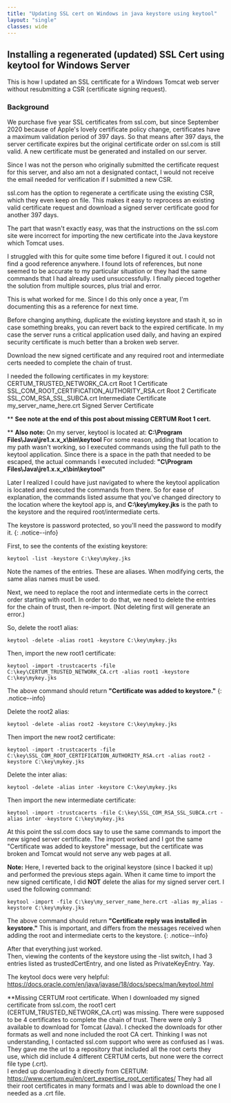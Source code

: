 ```yaml
---
title: "Updating SSL cert on Windows in java keystore using keytool"
layout: "single"
classes: wide
---
```



## **Installing a regenerated (updated) SSL Cert using keytool for Windows Server**

This is how I updated an SSL certificate for a Windows Tomcat web server without resubmitting a CSR (certificate signing request).

### **Background**

We purchase five year SSL certificates from ssl.com, but since September 2020 because of Apple's lovely certificate policy change, certificates have a maximum validation period of 397 days.  So that means after 397 days, the server certificate expires but the original certificate order on ssl.com is still valid. A new certificate must be generated and installed on our server.

Since I was not the person who originally submitted the certificate request for this server, and also am not a designated contact, I would not receive the email needed for verification if I submitted a new CSR.

ssl.com has the option to regenerate a certificate using the existing CSR, which they even keep on file.  This makes it easy to reprocess an existing valid certificate request and download a signed server certificate good for another 397 days.

The part that wasn't exactly easy, was that the instructions on the ssl.com site were incorrect for importing the new certificate into the Java keystore which Tomcat uses.   

I struggled with this for quite some time before I figured it out.  I could not find a good reference anywhere.  I found lots of references, but none seemed to be accurate to my particular situation or they had the same commands that I had already used unsuccessfully. I finally pieced together the solution from multiple sources, plus trial and error.

This is what worked for me.
Since I do this only once a year, I'm documenting this as a reference for next time.

Before changing anything, duplicate the existing keystore and stash it, so in case something breaks, you can revert back to the expired certificate.  In my case the server runs a critical application used daily, and having an expired security certificate is much better than a broken web server.

Download the new signed certificate and any required root and intermediate certs needed to complete the chain of trust.  

I needed the following certificates in my keystore:
CERTUM_TRUSTED_NETWORK_CA.crt	Root 1 Certificate
SSL_COM_ROOT_CERTIFICATION_AUTHORITY_RSA.crt	Root 2 Certificate
SSL_COM_RSA_SSL_SUBCA.crt	Intermediate Certificate
my_server_name_here.crt	Signed Server Certificate

** **See note at the end of this post about missing CERTUM Root 1 cert.**

** **Also note:**
On my server, keytool is located at:
**C:\Program Files\Java\jre1.x.x_x\bin\keytool**
For some reason, adding that location to my path wasn't working, so I executed commands using the full path to the keytool application. Since there is a space in the path that needed to be escaped, the actual commands I executed included:
**"C\Program Files\Java\jre1.x.x_x\bin\keytool"**

Later I realized I could have just navigated to where the keytool application is located and executed the commands from there. So for ease of explanation, the commands listed assume that you've changed directory to the location where the keytool app is, and **C:\key\mykey.jks** is the path to the keystore and the required root/intermediate certs.

The keystore is password protected, so you'll need the password to modify it.
{: .notice--info}

First, to see the contents of the existing keystore:

    keytool -list -keystore C:\key\mykey.jks

Note the names of the entries.  These are aliases.  When modifying certs, the same alias names must be used.

Next, we need to replace the root and intermediate certs in the correct order starting with root1. In order to do that, we need to delete the entries for the chain of trust, then re-import. (Not deleting first will generate an error.)

So, delete the root1 alias:

    keytool -delete -alias root1 -keystore C:\key\mykey.jks

Then, import the new root1 certificate:

    keytool -import -trustcacerts -file C:\key\CERTUM_TRUSTED_NETWORK_CA.crt -alias root1 -keystore C:\key\mykey.jks

The above command should return **"Certificate was added to keystore."**
{: .notice--info}

Delete the root2 alias:

    keytool -delete -alias root2 -keystore C:\key\mykey.jks

Then import the new root2 certificate:

    keytool -import -trustcacerts -file C:\key\SSL_COM_ROOT_CERTIFICATION_AUTHORITY_RSA.crt -alias root2 -keystore C:\key\mykey.jks
Delete the inter alias:

    keytool -delete -alias inter -keystore C:\key\mykey.jks

Then import the new intermediate certificate:

    keytool -import -trustcacerts -file C:\key\SSL_COM_RSA_SSL_SUBCA.crt -alias inter -keystore C:\key\mykey.jks

At this point the ssl.com docs say to use the same commands to import the new signed server certificate. The import worked and I got the same "Certificate was added to keystore" message, but the certificate was broken and Tomcat would not serve any web pages at all.

**Note:** Here, I reverted back to the original keystore (since I backed it up) and performed the previous steps again.  When it came time to import the new signed certificate, I did **NOT** delete the alias for my signed server cert. I used the following command:

    keytool -import -file C:\key\my_server_name_here.crt -alias my_alias -keystore C:\key\mykey.jks

The above command should return **"Certificate reply was installed in keystore."**  This is important, and differs from the messages received when adding the root and intermediate certs to the keystore.
    {: .notice--info}

After that everything just worked.  
Then, viewing the contents of the keystore using the -list switch, I had 3 entries listed as trustedCertEntry, and one listed as PrivateKeyEntry. Yay.

The keytool docs were very helpful:
https://docs.oracle.com/en/java/javase/18/docs/specs/man/keytool.html


**Missing CERTUM root certificate.
When I downloaded my signed certificate from ssl.com, the root1 cert (CERTUM_TRUSTED_NETWORK_CA.crt) was missing. There were supposed to be 4 certificates to complete the chain of trust. There were only 3 available to download for Tomcat (Java). I checked the downloads for other formats as well and none included the root CA cert.  Thinking I was not understanding, I contacted ssl.com support who were as confused as I was.  They gave me the url to a repository that included all the root certs they use, which did include 4 different CERTUM certs, but none were the correct file type (.crt).  
I ended up downloading it directly from CERTUM: https://www.certum.eu/en/cert_expertise_root_certificates/
They had all their root certificates in many formats and I was able to download the one I needed as a .crt file.
